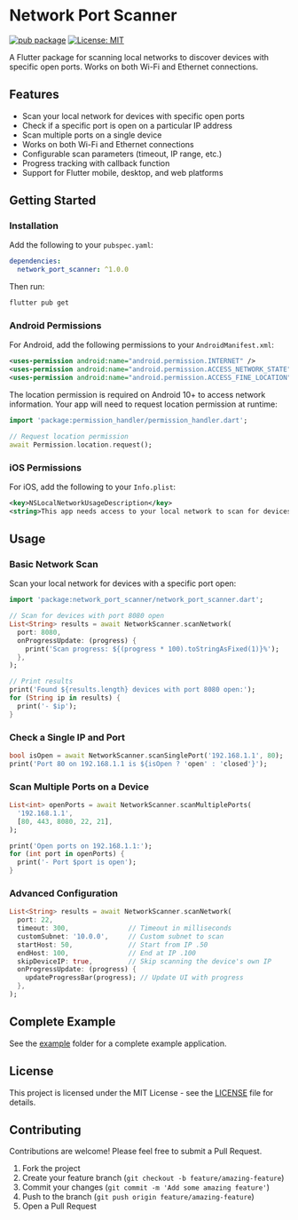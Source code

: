 # Network Port Scanner

[![pub package](https://img.shields.io/pub/v/network_port_scanner.svg)](https://pub.dev/packages/network_port_scanner)
[![License: MIT](https://img.shields.io/badge/License-MIT-blue.svg)](https://opensource.org/licenses/MIT)

A Flutter package for scanning local networks to discover devices with specific open ports. Works on both Wi-Fi and Ethernet connections.

## Features

- Scan your local network for devices with specific open ports
- Check if a specific port is open on a particular IP address
- Scan multiple ports on a single device
- Works on both Wi-Fi and Ethernet connections
- Configurable scan parameters (timeout, IP range, etc.)
- Progress tracking with callback function
- Support for Flutter mobile, desktop, and web platforms

## Getting Started

### Installation

Add the following to your `pubspec.yaml`:

```yaml
dependencies:
  network_port_scanner: ^1.0.0
```

Then run:

```bash
flutter pub get
```

### Android Permissions

For Android, add the following permissions to your `AndroidManifest.xml`:

```xml
<uses-permission android:name="android.permission.INTERNET" />
<uses-permission android:name="android.permission.ACCESS_NETWORK_STATE" />
<uses-permission android:name="android.permission.ACCESS_FINE_LOCATION" />
```

The location permission is required on Android 10+ to access network information. Your app will need to request location permission at runtime:

```dart
import 'package:permission_handler/permission_handler.dart';

// Request location permission
await Permission.location.request();
```

### iOS Permissions

For iOS, add the following to your `Info.plist`:

```xml
<key>NSLocalNetworkUsageDescription</key>
<string>This app needs access to your local network to scan for devices.</string>
```

## Usage

### Basic Network Scan

Scan your local network for devices with a specific port open:

```dart
import 'package:network_port_scanner/network_port_scanner.dart';

// Scan for devices with port 8080 open
List<String> results = await NetworkScanner.scanNetwork(
  port: 8080,
  onProgressUpdate: (progress) {
    print('Scan progress: ${(progress * 100).toStringAsFixed(1)}%');
  },
);

// Print results
print('Found ${results.length} devices with port 8080 open:');
for (String ip in results) {
  print('- $ip');
}
```

### Check a Single IP and Port

```dart
bool isOpen = await NetworkScanner.scanSinglePort('192.168.1.1', 80);
print('Port 80 on 192.168.1.1 is ${isOpen ? 'open' : 'closed'}');
```

### Scan Multiple Ports on a Device

```dart
List<int> openPorts = await NetworkScanner.scanMultiplePorts(
  '192.168.1.1',
  [80, 443, 8080, 22, 21],
);

print('Open ports on 192.168.1.1:');
for (int port in openPorts) {
  print('- Port $port is open');
}
```

### Advanced Configuration

```dart
List<String> results = await NetworkScanner.scanNetwork(
  port: 22,
  timeout: 300,               // Timeout in milliseconds
  customSubnet: '10.0.0',     // Custom subnet to scan
  startHost: 50,              // Start from IP .50
  endHost: 100,               // End at IP .100
  skipDeviceIP: true,         // Skip scanning the device's own IP
  onProgressUpdate: (progress) {
    updateProgressBar(progress); // Update UI with progress
  },
);
```

## Complete Example

See the [example](https://github.com/FASALURAHMANMK/tree/main/network_port_scanner/main/example) folder for a complete example application.

## License

This project is licensed under the MIT License - see the [LICENSE](LICENSE) file for details.

## Contributing

Contributions are welcome! Please feel free to submit a Pull Request.

1. Fork the project
2. Create your feature branch (`git checkout -b feature/amazing-feature`)
3. Commit your changes (`git commit -m 'Add some amazing feature'`)
4. Push to the branch (`git push origin feature/amazing-feature`)
5. Open a Pull Request